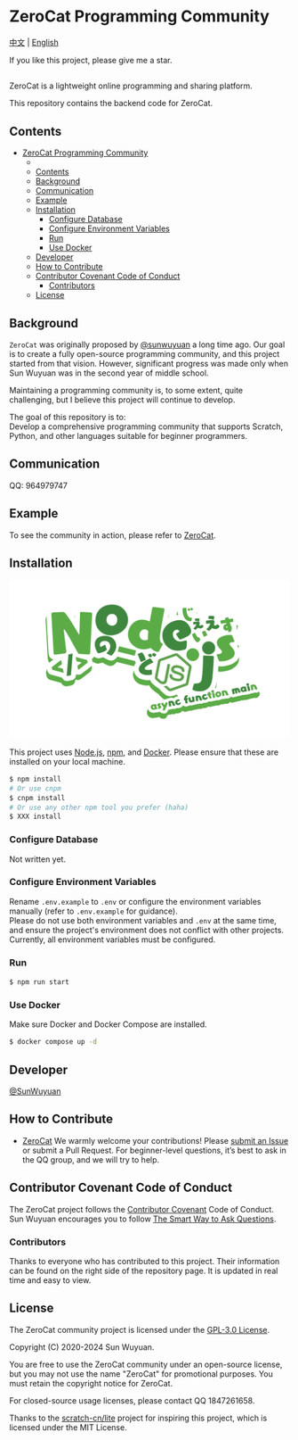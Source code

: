 # ZeroCat Programming Community
[中文](./README_ZH.md) | [English](./README.md)

If you like this project, please give me a star.
##
ZeroCat is a lightweight online programming and sharing platform.

This repository contains the backend code for ZeroCat.

## Contents

- [ZeroCat Programming Community](#zerocat-programming-community)
  - [](#)
  - [Contents](#contents)
  - [Background](#background)
  - [Communication](#communication)
  - [Example](#example)
  - [Installation](#installation)
    - [Configure Database](#configure-database)
    - [Configure Environment Variables](#configure-environment-variables)
    - [Run](#run)
    - [Use Docker](#use-docker)
  - [Developer](#developer)
  - [How to Contribute](#how-to-contribute)
  - [Contributor Covenant Code of Conduct](#contributor-covenant-code-of-conduct)
    - [Contributors](#contributors)
  - [License](#license)

## Background

`ZeroCat` was originally proposed by [@sunwuyuan](https://github.com/sunwuyuan) a long time ago. Our goal is to create a fully open-source programming community, and this project started from that vision. However, significant progress was made only when Sun Wuyuan was in the second year of middle school.

Maintaining a programming community is, to some extent, quite challenging, but I believe this project will continue to develop.

The goal of this repository is to:
<br/>Develop a comprehensive programming community that supports Scratch, Python, and other languages suitable for beginner programmers.

## Communication

QQ: 964979747

## Example

To see the community in action, please refer to [ZeroCat](https://zerocat.houlangs.com).

## Installation
![Developed with Node.js](public/Node.js.png)

This project uses [Node.js](http://nodejs.org), [npm](https://npmjs.com), and [Docker](https://docker.com). Please ensure that these are installed on your local machine.

```sh
$ npm install
# Or use cnpm
$ cnpm install
# Or use any other npm tool you prefer (haha)
$ XXX install
```

### Configure Database

Not written yet.

### Configure Environment Variables

Rename `.env.example` to `.env` or configure the environment variables manually (refer to `.env.example` for guidance).
<br/>Please do not use both environment variables and `.env` at the same time, and ensure the project's environment does not conflict with other projects.
<br/>Currently, all environment variables must be configured.

### Run

```sh
$ npm run start
```

### Use Docker

Make sure Docker and Docker Compose are installed.

```sh
$ docker compose up -d
```

## Developer

[@SunWuyuan](https://github.com/sunwuyuan)

## How to Contribute

- [ZeroCat](https://zerocat.houlangs.com)
We warmly welcome your contributions! Please [submit an Issue](https://github.com/ZeroCatDev/ZeroCat/issues/new) or submit a Pull Request. For beginner-level questions, it’s best to ask in the QQ group, and we will try to help.

## Contributor Covenant Code of Conduct

The ZeroCat project follows the [Contributor Covenant](http://contributor-covenant.org/version/1/3/0/) Code of Conduct.
<br/>Sun Wuyuan encourages you to follow [The Smart Way to Ask Questions](https://github.com/ryanhanwu/How-To-Ask-Questions-The-Smart-Way/blob/main/README-zh_CN.md).

### Contributors

Thanks to everyone who has contributed to this project. Their information can be found on the right side of the repository page. It is updated in real time and easy to view.

## License

The ZeroCat community project is licensed under the [GPL-3.0 License](LICENSE).

Copyright (C) 2020-2024 Sun Wuyuan.

You are free to use the ZeroCat community under an open-source license, but you may not use the name "ZeroCat" for promotional purposes. You must retain the copyright notice for ZeroCat.

For closed-source usage licenses, please contact QQ 1847261658.

Thanks to the [scratch-cn/lite](https://gitee.com/scratch-cn/lite) project for inspiring this project, which is licensed under the MIT License.
